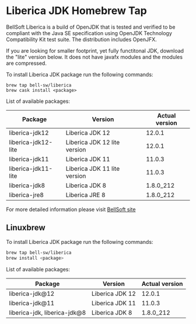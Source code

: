 # Liberica JDK Homebrew Tap

BellSoft Liberica is a build of OpenJDK that is tested and verified to be compliant with the Java SE specification using OpenJDK Technology Compatibility Kit test suite. The distribution includes OpenJFX.

If you are looking for smaller footprint, yet fully functitonal JDK, download the "lite" version below.
It does not have javafx modules and the modules are compressed.

To install Liberica JDK package run the following commands:

```shell
brew tap bell-sw/liberica
brew cask install <package>
```

List of available packages:

| Package | Version | Actual version |
| ------- | ------- | -------------- |
| liberica-jdk12 | Liberica JDK 12 | 12.0.1 |
| liberica-jdk12-lite | Liberica JDK 12 lite version | 12.0.1 |
| liberica-jdk11 | Liberica JDK 11 | 11.0.3 |
| liberica-jdk11-lite | Liberica JDK 11 lite version | 11.0.3 |
| liberica-jdk8 | Liberica JDK 8 | 1.8.0_212 |
| liberica-jre8 | Liberica JRE 8 | 1.8.0_212 |

For more detailed information please visit [BellSoft site](https://bell-sw.com) 

## Linuxbrew

To install Liberica JDK package run the following commands:

```sh
brew tap bell-sw/liberica
brew install <package>
```

List of available packages:

| Package | Version | Actual version |
| ------- | ------- | -------------- |
| liberica-jdk@12 | Liberica JDK 12 | 12.0.1 |
| liberica-jdk@11 | Liberica JDK 11 | 11.0.3 |
| liberica-jdk, liberica-jdk@8 | Liberica JDK 8 | 1.8.0_212 |
